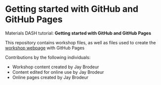 # Getting started with GitHub and GitHub Pages
Materials DASH tutorial: **Getting started with GitHub and GitHub Pages**  

This repository contains workshop files, as well as files used to create the [workshop webpage](https://scds.githib.io/github-pages) with GitHub Pages   


Contributions by the following individuals: 
- Workshop content created by Jay Brodeur
- Content edited for online use by Jay Brodeur
- Online pages created by Jay Brodeur
